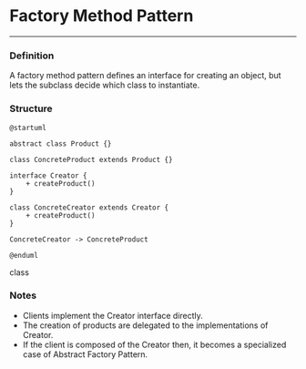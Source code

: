 # Factory Method Pattern

___

### Definition

A factory method pattern defines an interface for creating an object, but lets the subclass decide which class to instantiate.

### Structure

```puml
@startuml

abstract class Product {}

class ConcreteProduct extends Product {}

interface Creator {
    + createProduct()
}

class ConcreteCreator extends Creator {
    + createProduct()
}

ConcreteCreator -> ConcreteProduct

@enduml
```

class 

### Notes
- Clients implement the Creator interface directly.
- The creation of products are delegated to the implementations of Creator.
- If the client is composed of the Creator then, it becomes a specialized case of Abstract Factory Pattern.